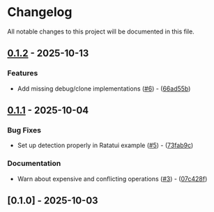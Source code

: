 # Changelog

All notable changes to this project will be documented in this file.

## [0.1.2](https://github.com/aschey/termprofile/compare/v0.1.1..v0.1.2) - 2025-10-13

### Features

- Add missing debug/clone implementations ([#6](https://github.com/aschey/termprofile/issues/6)) - ([66ad55b](https://github.com/aschey/termprofile/commit/66ad55bd1b161d6f0f53b4b2349b863ef6a52868))

<!-- generated by git-cliff -->

## [0.1.1](https://github.com/aschey/termprofile/compare/v0.1.0..v0.1.1) - 2025-10-04

### Bug Fixes

- Set up detection properly in Ratatui example ([#5](https://github.com/aschey/termprofile/issues/5)) - ([73fab9c](https://github.com/aschey/termprofile/commit/73fab9c22779ef353c48a48eeabe983d85ebb015))

### Documentation

- Warn about expensive and conflicting operations ([#3](https://github.com/aschey/termprofile/issues/3)) - ([07c428f](https://github.com/aschey/termprofile/commit/07c428fd8efb9efb1db3ba7acb9ac25f5219140a))

<!-- generated by git-cliff -->

## [0.1.0] - 2025-10-03

<!-- generated by git-cliff -->
